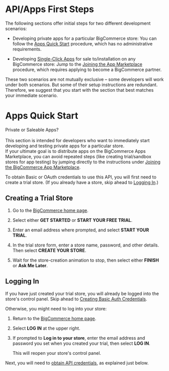 # <span class="jumptarget" id="apiquickstart"> API/Apps First Steps </span>

The following sections offer initial steps for two different development scenarios:

* Developing private apps for a particular BigCommerce store: You can follow the [Apps Quick Start](#apicred) procedure, which has no administrative requirements.

* Developing <a href="https://www.bigcommerce.com/single-click-apps/" target="_blank">Single-Click Apps</a> for sale to/installation on any BigCommerce store: Jump to the [Joining the App Marketplace](#joinappmkt) procedure, which requires applying to become a BigCommerce partner.

These two scenarios are not mutually exclusive –  some developers will work under both scenarios. But some of their setup instructions are redundant. Therefore, we suggest that you start with the section that best matches your immediate scenario.

# <span class="jumptarget" id="api2paths"> Apps Quick Start </span>

<aside class="notice">
<span class="aside-notice-hd"> Private or Saleable Apps? </span><br><br>
This section is intended for developers who want to immediately start developing and testing private apps for a particular store. <br> If your ultimate goal is to distribute apps on the BigCommerce Apps Marketplace, you can avoid repeated steps (like creating trial/sandbox stores for app testing) by jumping directly to the instructions under <a href="#joinappmkt">Joining the BigCommerce App Marketplace</a>.
</aside>

To obtain Basic or OAuth credentials to use this API, you will first need to create a trial store. (If you already have a store, skip ahead to [Logging&#160;In](#login).)

## <span class="jumptarget" id="createstore"> Creating a Trial Store</span>

1. Go to the <a href="https://www.bigcommerce.com" target ="_blank">BigCommerce home page</a>.

2. Select either **GET STARTED** or **START YOUR FREE TRIAL**.

3. Enter an email address where prompted, and select **START YOUR TRIAL**.

4. In the trial store form, enter a store name, password, and other details. Then select **CREATE YOUR STORE**.

5. Wait for the store-creation animation to stop, then select either **FINISH** or **Ask Me Later**.

## <span class="jumptarget" id="login"> Logging In</span>

If you have just created your trial store, you will already be logged into the store's control panel. Skip ahead to [Creating Basic Auth Credentials](#basiccred).

Otherwise, you might need to log into your store:

1. Return to the <a href="https://www.bigcommerce.com" target ="_blank">BigCommerce home page</a>.

2. Select **LOG IN** at the upper right. 

3. If prompted to **Log in to your store**, enter the email address and password you set when you created  your trial, then select **LOG IN**.

    This will reopen your store's control panel.

Next, you will need to [obtain API credentials](#apicred), as explained just below.